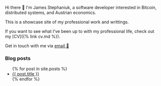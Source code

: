 Hi there 👋 
I'm James Stephaniuk, a software developer interested in Bitcoin, distributed systems, and Austrian economics.

This is a showcase site of my professional work and writtings.

If you want to see what I've been up to with my professional life, check out my [CV]({% link cv.md %}).

Get in touch with me via [email 📧](mailto:jimstephaniuk@gmail.com)

### Blog posts
<ul>
  {% for post in site.posts %}
    <li>
      <a href="{{ post.url }}">{{ post.title }}</a>
    </li>
  {% endfor %}
</ul>
